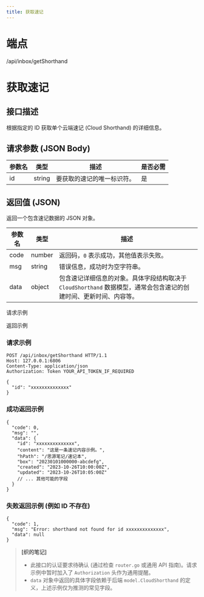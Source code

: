 ```yaml
---
title: 获取速记
---
```

# 端点

/api/inbox/getShorthand

# 获取速记

## 接口描述

根据指定的 ID 获取单个云端速记 (Cloud Shorthand) 的详细信息。

## 请求参数 (JSON Body)

| 参数名 | 类型 | 描述 | 是否必需 |
| --- | --- | --- | --- |
| id | string | 要获取的速记的唯一标识符。 | 是 |

## 返回值 (JSON)

返回一个包含速记数据的 JSON 对象。

| 参数名 | 类型 | 描述 |
| --- | --- | --- |
| code | number | 返回码，`0` 表示成功，其他值表示失败。 |
| msg | string | 错误信息，成功时为空字符串。 |
| data | object | 包含速记详细信息的对象。具体字段结构取决于 `CloudShorthand` 数据模型，通常会包含速记的创建时间、更新时间、内容等。 |

请求示例

返回示例

### 请求示例

```
POST /api/inbox/getShorthand HTTP/1.1
Host: 127.0.0.1:6806
Content-Type: application/json
Authorization: Token YOUR_API_TOKEN_IF_REQUIRED

{
  "id": "xxxxxxxxxxxxxx"
}
```

### 成功返回示例

```
{
  "code": 0,
  "msg": "",
  "data": {
    "id": "xxxxxxxxxxxxxx",
    "content": "这是一条速记内容示例。",
    "hPath": "/思源笔记/速记本",
    "box": "20230101000000-abcdefg",
    "created": "2023-10-26T10:00:00Z",
    "updated": "2023-10-26T10:05:00Z"
    // ... 其他可能的字段
  }
}
```

### 失败返回示例 (例如 ID 不存在)

```
{
  "code": 1,
  "msg": "Error: shorthand not found for id xxxxxxxxxxxxxx",
  "data": null
}
```

> **\[织的笔记\]**
> 
> -   此接口的认证要求待确认 (通过检查 `router.go` 或通用 API 指南)。请求示例中暂时加入了 `Authorization` 头作为通用提醒。
> -   `data` 对象中返回的具体字段依赖于后端 `model.CloudShorthand` 的定义，上述示例仅为推测的常见字段。
> 
